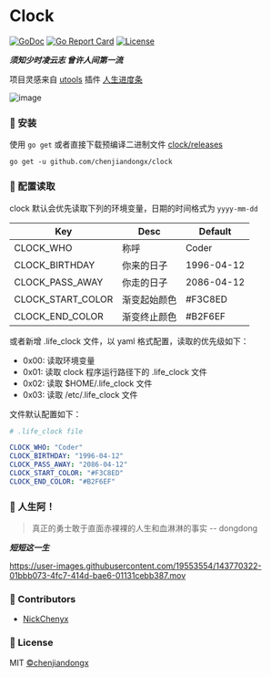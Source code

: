 # Clock

[![GoDoc](https://godoc.org/github.com/chenjiandongx/clock?status.svg)](https://godoc.org/github.com/chenjiandongx/clock)
[![Go Report Card](https://goreportcard.com/badge/github.com/chenjiandongx/clock)](https://goreportcard.com/report/github.com/chenjiandongx/clock)
[![License](https://img.shields.io/badge/License-MIT-brightgreen.svg)](https://opensource.org/licenses/MIT)

***须知少时凌云志 曾许人间第一流***

项目灵感来自 [utools](https://u.tools/) 插件 [人生进度条](https://yuanliao.info/d/617-0018)

![image](https://user-images.githubusercontent.com/19553554/143896547-c3bed94e-bccd-4624-9c98-580fb8517a5e.png)

### 🔰 安装

使用 `go get` 或者直接下载预编译二进制文件 [clock/releases](https://github.com/chenjiandongx/clock/releases)

```shell
go get -u github.com/chenjiandongx/clock
```

### 🔑 配置读取

clock 默认会优先读取下列的环境变量，日期的时间格式为 `yyyy-mm-dd`

| Key | Desc | Default |
| --- | ---- | ------- |
| CLOCK_WHO | 称呼 | Coder |
| CLOCK_BIRTHDAY | 你来的日子 | 1996-04-12 |
| CLOCK_PASS_AWAY | 你走的日子 | 2086-04-12 |
| CLOCK_START_COLOR | 渐变起始颜色 | #F3C8ED |
| CLOCK_END_COLOR | 渐变终止颜色 | #B2F6EF |

或者新增 .life_clock 文件，以 yaml 格式配置，读取的优先级如下：

* 0x00: 读取环境变量
* 0x01: 读取 clock 程序运行路径下的 .life_clock 文件
* 0x02: 读取 $HOME/.life_clock 文件
* 0x03: 读取 /etc/.life_clock 文件

文件默认配置如下：

```yaml
# .life_clock file

CLOCK_WHO: "Coder"
CLOCK_BIRTHDAY: "1996-04-12"
CLOCK_PASS_AWAY: "2086-04-12"
CLOCK_START_COLOR: "#F3C8ED"
CLOCK_END_COLOR: "#B2F6EF" 
```

### 🤔 人生阿！

> 真正的勇士敢于直面赤裸裸的人生和血淋淋的事实 -- dongdong

***短短这一生***

https://user-images.githubusercontent.com/19553554/143770322-01bbb073-4fc7-414d-bae6-01131cebb387.mov

### 👏 Contributors

- [NickChenyx](https://github.com/nickChenyx)

### 🔖 License

MIT [©chenjiandongx](https://github.com/chenjiandongx)
